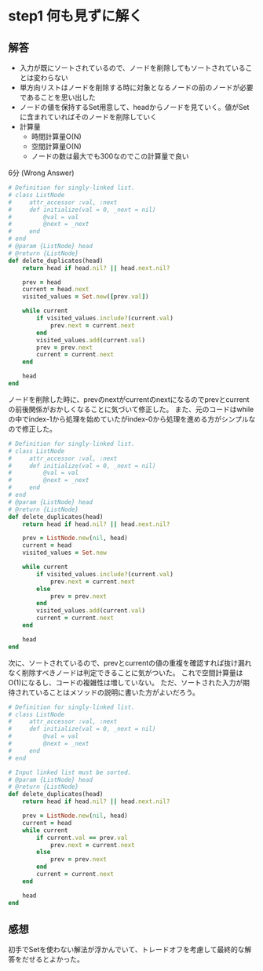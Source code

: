 # step1 何も見ずに解く
## 解答
- 入力が既にソートされているので、ノードを削除してもソートされていることは変わらない
- 単方向リストはノードを削除する時に対象となるノードの前のノードが必要であることを思い出した
- ノードの値を保持するSet用意して、headからノードを見ていく。値がSetに含まれていればそのノードを削除していく
- 計算量
  - 時間計算量O(N)
  - 空間計算量O(N)
  - ノードの数は最大でも300なのでこの計算量で良い

6分 (Wrong Answer)
```ruby
# Definition for singly-linked list.
# class ListNode
#     attr_accessor :val, :next
#     def initialize(val = 0, _next = nil)
#         @val = val
#         @next = _next
#     end
# end
# @param {ListNode} head
# @return {ListNode}
def delete_duplicates(head)
    return head if head.nil? || head.next.nil?

    prev = head
    current = head.next
    visited_values = Set.new([prev.val])

    while current
        if visited_values.include?(current.val)
            prev.next = current.next
        end
        visited_values.add(current.val)
        prev = prev.next
        current = current.next
    end

    head
end
```

ノードを削除した時に、prevのnextがcurrentのnextになるのでprevとcurrentの前後関係がおかしくなることに気づいて修正した。
また、元のコードはwhileの中でindex-1から処理を始めていたがindex-0から処理を進める方がシンプルなので修正した。

```ruby
# Definition for singly-linked list.
# class ListNode
#     attr_accessor :val, :next
#     def initialize(val = 0, _next = nil)
#         @val = val
#         @next = _next
#     end
# end
# @param {ListNode} head
# @return {ListNode}
def delete_duplicates(head)
    return head if head.nil? || head.next.nil?

    prev = ListNode.new(nil, head)
    current = head
    visited_values = Set.new

    while current
        if visited_values.include?(current.val)
            prev.next = current.next
        else
            prev = prev.next
        end
        visited_values.add(current.val)
        current = current.next
    end

    head
end
```

次に、ソートされているので、prevとcurrentの値の重複を確認すれば抜け漏れなく削除すべきノードは判定できることに気がついた。
これで空間計算量はO(1)になるし、コードの複雑性は増していない。
ただ、ソートされた入力が期待されていることはメソッドの説明に書いた方がよいだろう。

```ruby
# Definition for singly-linked list.
# class ListNode
#     attr_accessor :val, :next
#     def initialize(val = 0, _next = nil)
#         @val = val
#         @next = _next
#     end
# end

# Input linked list must be sorted.
# @param {ListNode} head
# @return {ListNode}
def delete_duplicates(head)
    return head if head.nil? || head.next.nil?

    prev = ListNode.new(nil, head)
    current = head
    while current
        if current.val == prev.val
            prev.next = current.next
        else
            prev = prev.next
        end
        current = current.next
    end

    head
end
```

## 感想
初手でSetを使わない解法が浮かんでいて、トレードオフを考慮して最終的な解答をだせるとよかった。
